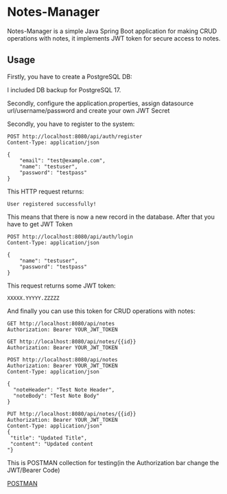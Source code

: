 # Notes-Manager

Notes-Manager is a simple Java Spring Boot application for making CRUD operations with notes, it implements JWT token for secure access to notes.

## Usage

Firstly, you have to create a PostgreSQL DB:

I included DB backup for PostgreSQL 17.

Secondly, configure the application.properties, assign datasource url/username/password and create your own JWT Secret

Secondly, you have to register to the system: 

```http request
POST http://localhost:8080/api/auth/register
Content-Type: application/json

{
    "email": "test@example.com",
    "name": "testuser",
    "password": "testpass"
}
```

This HTTP request returns:

```http request
User registered successfully!
```

This means that there is now a new record in the database.
After that you have to get JWT Token

```http request
POST http://localhost:8080/api/auth/login
Content-Type: application/json

{
    "name": "testuser",
    "password": "testpass"
}
```

This request returns some JWT token:

```http request
XXXXX.YYYYY.ZZZZZ
```

And finally you can use this token for CRUD operations with notes:


```http request
GET http://localhost:8080/api/notes
Authorization: Bearer YOUR_JWT_TOKEN
``` 

``` http request
GET http://localhost:8080/api/notes/{{id}}
Authorization: Bearer YOUR_JWT_TOKEN
```

```http request
POST http://localhost:8080/api/notes
Authorization: Bearer YOUR_JWT_TOKEN
Content-Type: application/json

{
  "noteHeader": "Test Note Header",
  "noteBody": "Test Note Body"
}
```

```http request
PUT http://localhost:8080/api/notes/{{id}}
Authorization: Bearer YOUR_JWT_TOKEN 
Content-Type: application/json"
{
 "title": "Updated Title", 
 "content": "Updated content
"}
```

This is POSTMAN collection for testing(in the Authorization bar change the JWT/Bearer Code)

[POSTMAN](https://kairatulyerasil-8092173.postman.co/workspace/My-Workspace~8bc6bedc-a719-4f34-a0fb-e303dfdce2f4/collection/46974788-2ed4c12c-e17c-4f7a-a744-bac2d6488fa8?action=share&source=copy-link&creator=46974788)
